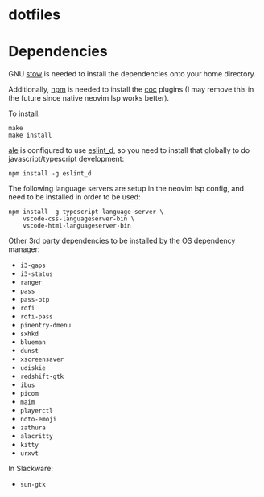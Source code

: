 dotfiles
========

# Dependencies

GNU [stow](https://www.gnu.org/software/stow/) is needed to install the dependencies onto your home directory.

Additionally, [npm](https://www.npmjs.com/) is needed to install the [coc](https://github.com/neoclide/coc.nvim) plugins (I may remove this in the future since native neovim lsp works better).

To install:

```
make
make install
```

[ale](https://github.com/dense-analysis/ale) is configured to use [eslint\_d](https://www.npmjs.com/package/eslint_d), so you need to install that globally to do javascript/typescript development:

	npm install -g eslint_d

The following language servers are setup in the neovim lsp config, and need to be installed in order to be used:

	npm install -g typescript-language-server \
		vscode-css-languageserver-bin \
		vscode-html-languageserver-bin

Other 3rd party dependencies to be installed by the OS dependency manager:
- `i3-gaps`
- `i3-status`
- `ranger`
- `pass`
- `pass-otp`
- `rofi`
- `rofi-pass`
- `pinentry-dmenu`
- `sxhkd`
- `blueman`
- `dunst`
- `xscreensaver`
- `udiskie`
- `redshift-gtk`
- `ibus`
- `picom`
- `maim`
- `playerctl`
- `noto-emoji`
- `zathura`
- `alacritty`
- `kitty`
- `urxvt`

In Slackware:
- `sun-gtk`
